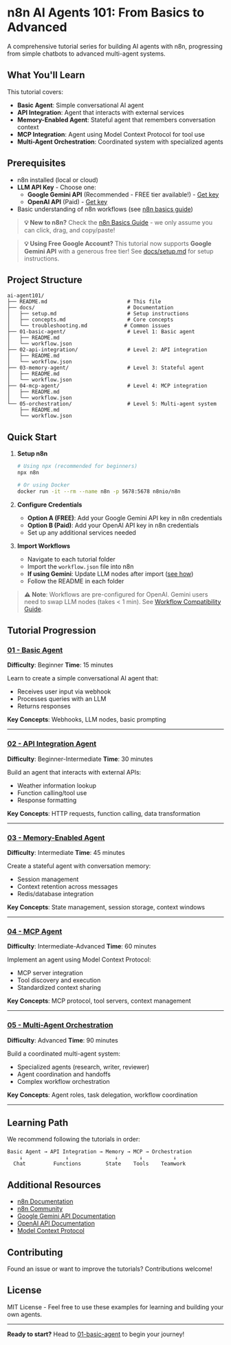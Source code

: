# n8n AI Agents 101: From Basics to Advanced

A comprehensive tutorial series for building AI agents with n8n, progressing from simple chatbots to advanced multi-agent systems.

## What You'll Learn

This tutorial covers:
- **Basic Agent**: Simple conversational AI agent
- **API Integration**: Agent that interacts with external services
- **Memory-Enabled Agent**: Stateful agent that remembers conversation context
- **MCP Integration**: Agent using Model Context Protocol for tool use
- **Multi-Agent Orchestration**: Coordinated system with specialized agents

## Prerequisites

- n8n installed (local or cloud)
- **LLM API Key** - Choose one:
  - **Google Gemini API** (Recommended - FREE tier available!) - [Get key](https://aistudio.google.com/app/apikey)
  - **OpenAI API** (Paid) - [Get key](https://platform.openai.com/api-keys)
- Basic understanding of n8n workflows (see [n8n basics guide](docs/n8n-basics.md))

> **💡 New to n8n?** Check the [n8n Basics Guide](docs/n8n-basics.md) - we only assume you can click, drag, and copy/paste!

> **💡 Using Free Google Account?** This tutorial now supports **Google Gemini API** with a generous free tier! See [docs/setup.md](docs/setup.md) for setup instructions.

## Project Structure

```
ai-agent101/
├── README.md                          # This file
├── docs/                              # Documentation
│   ├── setup.md                       # Setup instructions
│   ├── concepts.md                    # Core concepts
│   └── troubleshooting.md            # Common issues
├── 01-basic-agent/                    # Level 1: Basic agent
│   ├── README.md
│   └── workflow.json
├── 02-api-integration/                # Level 2: API integration
│   ├── README.md
│   └── workflow.json
├── 03-memory-agent/                   # Level 3: Stateful agent
│   ├── README.md
│   └── workflow.json
├── 04-mcp-agent/                      # Level 4: MCP integration
│   ├── README.md
│   └── workflow.json
└── 05-orchestration/                  # Level 5: Multi-agent system
    ├── README.md
    └── workflow.json
```

## Quick Start

1. **Setup n8n**
   ```bash
   # Using npx (recommended for beginners)
   npx n8n

   # Or using Docker
   docker run -it --rm --name n8n -p 5678:5678 n8nio/n8n
   ```

2. **Configure Credentials**
   - **Option A (FREE)**: Add your Google Gemini API key in n8n credentials
   - **Option B (Paid)**: Add your OpenAI API key in n8n credentials
   - Set up any additional services needed

3. **Import Workflows**
   - Navigate to each tutorial folder
   - Import the `workflow.json` file into n8n
   - **If using Gemini**: Update LLM nodes after import ([see how](docs/workflow-compatibility.md))
   - Follow the README in each folder

> **⚠️ Note**: Workflows are pre-configured for OpenAI. Gemini users need to swap LLM nodes (takes < 1 min). See [Workflow Compatibility Guide](docs/workflow-compatibility.md).

## Tutorial Progression

### [01 - Basic Agent](01-basic-agent/README.md)
**Difficulty**: Beginner
**Time**: 15 minutes

Learn to create a simple conversational AI agent that:
- Receives user input via webhook
- Processes queries with an LLM
- Returns responses

**Key Concepts**: Webhooks, LLM nodes, basic prompting

---

### [02 - API Integration Agent](02-api-integration/README.md)
**Difficulty**: Beginner-Intermediate
**Time**: 30 minutes

Build an agent that interacts with external APIs:
- Weather information lookup
- Function calling/tool use
- Response formatting

**Key Concepts**: HTTP requests, function calling, data transformation

---

### [03 - Memory-Enabled Agent](03-memory-agent/README.md)
**Difficulty**: Intermediate
**Time**: 45 minutes

Create a stateful agent with conversation memory:
- Session management
- Context retention across messages
- Redis/database integration

**Key Concepts**: State management, session storage, context windows

---

### [04 - MCP Agent](04-mcp-agent/README.md)
**Difficulty**: Intermediate-Advanced
**Time**: 60 minutes

Implement an agent using Model Context Protocol:
- MCP server integration
- Tool discovery and execution
- Standardized context sharing

**Key Concepts**: MCP protocol, tool servers, context management

---

### [05 - Multi-Agent Orchestration](05-orchestration/README.md)
**Difficulty**: Advanced
**Time**: 90 minutes

Build a coordinated multi-agent system:
- Specialized agents (research, writer, reviewer)
- Agent coordination and handoffs
- Complex workflow orchestration

**Key Concepts**: Agent roles, task delegation, workflow coordination

---

## Learning Path

We recommend following the tutorials in order:

```
Basic Agent → API Integration → Memory → MCP → Orchestration
    ↓              ↓               ↓       ↓          ↓
  Chat         Functions        State    Tools    Teamwork
```

## Additional Resources

- [n8n Documentation](https://docs.n8n.io/)
- [n8n Community](https://community.n8n.io/)
- [Google Gemini API Documentation](https://ai.google.dev/docs)
- [OpenAI API Documentation](https://platform.openai.com/docs)
- [Model Context Protocol](https://modelcontextprotocol.io/)

## Contributing

Found an issue or want to improve the tutorials? Contributions welcome!

## License

MIT License - Feel free to use these examples for learning and building your own agents.

---

**Ready to start?** Head to [01-basic-agent](01-basic-agent/README.md) to begin your journey!
